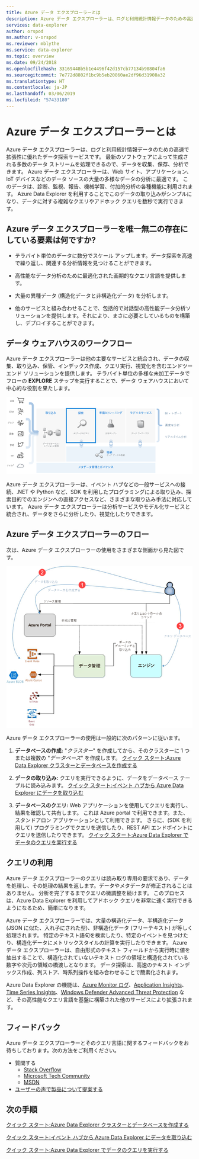 ```yaml
---
title: Azure データ エクスプローラーとは
description: Azure データ エクスプローラーは、ログと利用統計情報データのための高速で拡張性に優れたデータ探索サービスです。
services: data-explorer
author: orspod
ms.author: v-orspod
ms.reviewer: mblythe
ms.service: data-explorer
ms.topic: overview
ms.date: 09/24/2018
ms.openlocfilehash: 33169448b5b1e4496f42d157cb77134b90804fa6
ms.sourcegitcommit: 7e772d8802f1bc9b5eb20860ae2df96d31908a32
ms.translationtype: HT
ms.contentlocale: ja-JP
ms.lasthandoff: 03/06/2019
ms.locfileid: "57433180"
---
```

# <a name="what-is-azure-data-explorer"></a>Azure データ エクスプローラーとは

Azure データ エクスプローラーは、ログと利用統計情報データのための高速で拡張性に優れたデータ探索サービスです。 最新のソフトウェアによって生成される多数のデータ ストリームを処理できるので、データを収集、保存、分析できます。 Azure データ エクスプローラーは、Web サイト、アプリケーション、IoT デバイスなどのデータ ソースの大量の多様なデータの分析に最適です。 このデータは、診断、監視、報告、機械学習、付加的分析の各種機能に利用されます。 Azure Data Explorer を利用することでこのデータの取り込みがシンプルになり、データに対する複雑なクエリやアドホック クエリを数秒で実行できます。

## <a name="what-makes-azure-data-explorer-unique"></a>Azure データ エクスプローラーを唯一無二の存在にしている要素は何ですか?

- テラバイト単位のデータに数分でスケール アップします。データ探索を高速で繰り返し、関連する分析情報を見つけることができます。

- 高性能なデータ分析のために最適化された画期的なクエリ言語を提供します。

- 大量の異種データ (構造化データと非構造化データ) を分析します。

- 他のサービスと組み合わせることで、包括的で対話型の高性能データ分析ソリューションを提供します。それにより、まさに必要としているものを構築し、デプロイすることができます。

## <a name="data-warehousing-workflow"></a>データ ウェアハウスのワークフロー

Azure データ エクスプローラーは他の主要なサービスと統合され、データの収集、取り込み、保管、インデックス作成、クエリ実行、視覚化を含むエンドツーエンド ソリューションを提供します。 テラバイト単位の多様な未加工データでフローの **EXPLORE** ステップを実行することで、データ ウェアハウスにおいて中心的な役割を果たします。

![データ ウェアハウスの図](media/data-explorer-overview/data-warehouse.png)

Azure データ エクスプローラーは、イベント ハブなどの一般サービスへの接続、.NET や Python など、SDK を利用したプログラミングによる取り込み、探索目的でのエンジンへの直接アクセスなど、さまざまな取り込み手法に対応しています。 Azure データ エクスプローラーは分析サービスやモデル化サービスと統合され、データをさらに分析したり、視覚化したりできます。

## <a name="azure-data-explorer-flow"></a>Azure データ エクスプローラーのフロー

次は、Azure データ エクスプローラーの使用をさまざまな側面から見た図です。

![Azure データ エクスプローラーのフロー](media/data-explorer-overview/workflow.png)

Azure データ エクスプローラーの使用は一般的に次のパターンに従います。

1. **データベースの作成:** "*クラスター*" を作成してから、そのクラスターに 1 つまたは複数の "*データベース*" を作成します。 [クイック スタート:Azure Data Explorer クラスターとデータベースを作成する](create-cluster-database-portal.md)

1. **データの取り込み:** クエリを実行できるように、データをデータベース テーブルに読み込みます。 [クイック スタート:イベント ハブから Azure Data Explorer にデータを取り込む](ingest-data-event-hub.md)

1. **データベースのクエリ:** Web アプリケーションを使用してクエリを実行し、結果を確認して共有します。 これは Azure portal で利用できます。また、スタンドアロン アプリケーションとして利用できます。 さらに、(SDK を利用して) プログラミングでクエリを送信したり、REST API エンドポイントにクエリを送信したりできます。 [クイック スタート:Azure Data Explorer でデータのクエリを実行する](web-query-data.md)

## <a name="query-experience"></a>クエリの利用

Azure データ エクスプローラーのクエリは読み取り専用の要求であり、データを処理し、その処理の結果を返します。データやメタデータが修正されることはありません。 分析を完了するまでクエリの微調整を続けます。 このプロセスは、Azure Data Explorer を利用してアドホック クエリを非常に速く実行できるようになるため、簡単になります。

Azure データ エクスプローラーでは、大量の構造化データ、半構造化データ (JSON に似た、入れ子にされた型)、非構造化データ (フリーテキスト) が等しく処理されます。 特定のテキスト語句を検索したり、特定のイベントを見つけたり、構造化データにメトリックスタイルの計算を実行したりできます。 Azure データ エクスプローラーは、自由形式のテキスト フィールドから実行時に値を抽出することで、構造化されていないテキスト ログの領域と構造化されている数字や次元の領域の橋渡しとなります。 データ探索は、高速のテキスト インデックス作成、列ストア、時系列操作を組み合わせることで簡素化されます。

Azure Data Explorer の機能は、[Azure Monitor ログ](/azure/log-analytics/)、[Application Insights](/azure/application-insights/)、[Time Series Insights](/azure/time-series-insights/)、[Windows Defender Advanced Threat Protection](/windows/security/threat-protection/windows-defender-atp/windows-defender-advanced-threat-protection/) など、その高性能なクエリ言語を基盤に構築された他のサービスにより拡張されます。

## <a name="feedback"></a>フィードバック

Azure データ エクスプローラーとそのクエリ言語に関するフィードバックをお待ちしております。次の方法をご利用ください。

- 質問する
  - [Stack Overflow](https://stackoverflow.com/questions/tagged/azure-data-explorer)
  - [Microsoft Tech Community](https://techcommunity.microsoft.com/t5/Azure-Data-Explorer/bd-p/Kusto)
  - [MSDN](https://social.msdn.microsoft.com/Forums/en-US/home?forum=AzureKusto)
- [ユーザーの声で製品について提案する](https://aka.ms/AzureDataExplorer.UserVoice)

## <a name="next-steps"></a>次の手順

[クイック スタート:Azure Data Explorer クラスターとデータベースを作成する](create-cluster-database-portal.md)

[クイック スタート:イベント ハブから Azure Data Explorer にデータを取り込む](ingest-data-event-hub.md)

[クイック スタート:Azure Data Explorer でデータのクエリを実行する](web-query-data.md)
